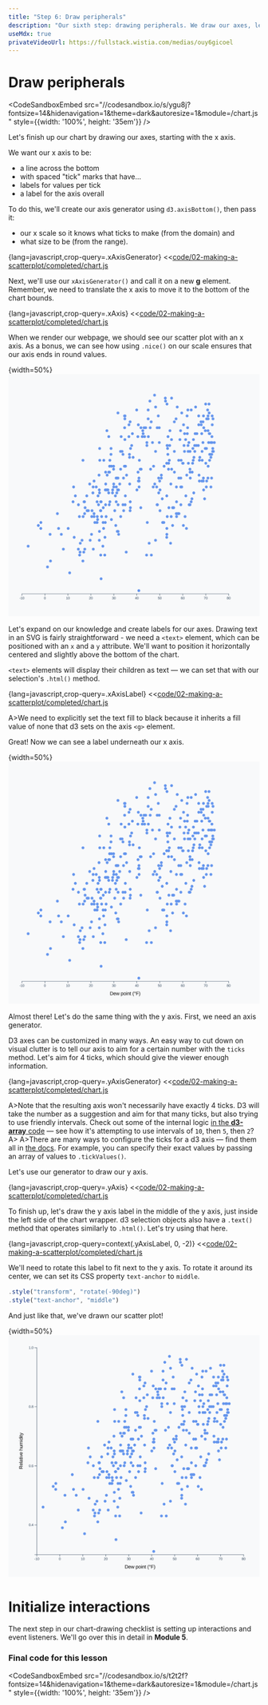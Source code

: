 ```yaml
---
title: "Step 6: Draw peripherals"
description: "Our sixth step: drawing peripherals. We draw our axes, learn about the text SVG element, and how to add (and rotate) labels."
useMdx: true
privateVideoUrl: https://fullstack.wistia.com/medias/ouy6gicoel
---
```


# Draw peripherals

<CodeSandboxEmbed
  src="//codesandbox.io/s/ygu8j?fontsize=14&hidenavigation=1&theme=dark&autoresize=1&module=/chart.js"
  style={{width: '100%', height: '35em'}}
/>

Let's finish up our chart by drawing our axes, starting with the x axis.

We want our x axis to be:

- a line across the bottom
- with spaced "tick" marks that have...
- labels for values per tick
- a label for the axis overall

To do this, we'll create our axis generator using `d3.axisBottom()`, then pass it:

- our x scale so it knows what ticks to make (from the domain) and
- what size to be (from the range).

{lang=javascript,crop-query=.xAxisGenerator}
<<[code/02-making-a-scatterplot/completed/chart.js](./protected/code/02-making-a-scatterplot/completed/chart.js)

Next, we'll use our `xAxisGenerator()` and call it on a new **g** element. Remember, we need to translate the x axis to move it to the bottom of the chart bounds.

{lang=javascript,crop-query=.xAxis}
<<[code/02-making-a-scatterplot/completed/chart.js](./protected/code/02-making-a-scatterplot/completed/chart.js)

When we render our webpage, we should see our scatter plot with an x axis. As a bonus, we can see how using `.nice()` on our scale ensures that our axis ends in round values.

{width=50%}
![Scatterplot with an x axis](./public/images/2-making-a-scatterplot/x-axis.png)

Let's expand on our knowledge and create labels for our axes. Drawing text in an SVG is fairly straightforward - we need a `<text>` element, which can be positioned with an `x` and a `y` attribute. We'll want to position it horizontally centered and slightly above the bottom of the chart.

`<text>` elements will display their children as text — we can set that with our selection's `.html()` method.

{lang=javascript,crop-query=.xAxisLabel}
<<[code/02-making-a-scatterplot/completed/chart.js](./protected/code/02-making-a-scatterplot/completed/chart.js)

A>We need to explicitly set the text fill to black because it inherits a fill value of none that d3 sets on the axis `<g>` element.

Great! Now we can see a label underneath our x axis.

{width=50%}
![Scatter plot with an x axis label](./public/images/2-making-a-scatterplot/x-axis-label.png)

Almost there! Let's do the same thing with the y axis. First, we need an axis generator.

D3 axes can be customized in many ways. An easy way to cut down on visual clutter is to tell our axis to aim for a certain number with the `ticks` method. Let's aim for 4 ticks, which should give the viewer enough information.

{lang=javascript,crop-query=.yAxisGenerator}
<<[code/02-making-a-scatterplot/completed/chart.js](./protected/code/02-making-a-scatterplot/completed/chart.js)

A>Note that the resulting axis won't necessarily have exactly 4 ticks. D3 will take the number as a suggestion and aim for that many ticks, but also trying to use friendly intervals. Check out some of the internal logic [in the **d3-array** code](https://github.com/d3/d3-array/blob/master/src/ticks.js#L44-L52) — see how it's attempting to use intervals of `10`, then `5`, then `2`?
A>
A>There are many ways to configure the ticks for a d3 axis — find them all in [the docs](https://github.com/d3/d3-axis#axis_ticks). For example, you can specify their exact values by passing an array of values to `.tickValues()`.

Let's use our generator to draw our y axis.

{lang=javascript,crop-query=.yAxis}
<<[code/02-making-a-scatterplot/completed/chart.js](./protected/code/02-making-a-scatterplot/completed/chart.js)

To finish up, let's draw the y axis label in the middle of the y axis, just inside the left side of the chart wrapper. d3 selection objects also have a `.text()` method that operates similarly to `.html()`. Let's try using that here.

{lang=javascript,crop-query=context(.yAxisLabel, 0, -2)}
<<[code/02-making-a-scatterplot/completed/chart.js](./protected/code/02-making-a-scatterplot/completed/chart.js)

We'll need to rotate this label to fit next to the y axis. To rotate it around its center, we can set its CSS property `text-anchor` to `middle`.

```javascript
.style("transform", "rotate(-90deg)")
.style("text-anchor", "middle")
```

And just like that, we've drawn our scatter plot!

{width=50%}
![Finished scatterplot](./public/images/2-making-a-scatterplot/scatterplot-finished.png)


# Initialize interactions


The next step in our chart-drawing checklist is setting up interactions and event listeners. We'll go over this in detail in **Module 5**.

### Final code for this lesson

<CodeSandboxEmbed
  src="//codesandbox.io/s/t2t2f?fontsize=14&hidenavigation=1&theme=dark&autoresize=1&module=/chart.js"
  style={{width: '100%', height: '35em'}}
/>